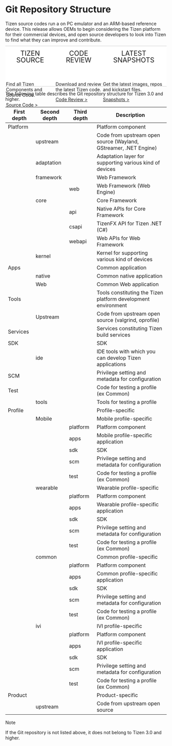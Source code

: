 # Git Repository Structure

<style type="text/css">

#main:before, #main:after {
  content: "";
  display: block;
}

@media (max-width: 768px)
.docs-grid-container {
  margin: 12px auto 10px;
  background-position: 0px 6px;
}

.docs-grid-container {
  display: grid;
  grid-template-columns: auto auto auto auto;
  background-color: #FFFFFF;
  margin: 10px auto 10px;
  padding: 0px;
  grid-gap: 0px;
  border-top: 1px solid rgba(200, 200, 200, 0.9);
  border-bottom: 1px solid rgba(200, 200, 200, 0.9);
  border-left: 1px;
  border-right: 1px;
  grid-template-rows: 85px 40px;

  display: -ms-grid;
  -ms-grid-columns: 1fr 1vw 1fr 1vw 1fr;
  -ms-grid-rows: 85 20px 20px;
}

.docs-grid-container > div {
  background-color: rgba(255, 255, 255, 0.9);
  text-align: left;
  padding:2px 2px;
  font-size: 14px;
}

/* Explicit placement for IE */
/* Omitting default value of -ms-grid-column: 1 and -ms-grid-row: 1 where possible */
.grid-item:nth-child(2) {
  -ms-grid-column: 3;
}

.grid-item:nth-child(3) {
  -ms-grid-column: 5;
}

.grid-title {
  text-transform: uppercase;
  font-size: 1.5em;
  line-height: 1;
  margin-top: 10px;
}
</style>

<section id ="main">
Tizen source codes run a on PC emulator and an ARM-based reference device. This release allows OEMs to begin considering the Tizen platform for their commercial devices, and open source developers to look into Tizen to find what they can improve and contribute.

<div class="docs-grid-container">

<div class="grid-item">
<header>
  <div class="grid-title">Tizen Source</div>
</header>
<p> Find all Tizen Components and Source Code. </p>
<a href="https://review.tizen.org/git/">Source Code ></a>
</div>

<div class="grid-item">
<header>
  <div class="grid-title">Code Review</div>
</header>
<p>Download and review the latest Tizen code.</p>
<a href="https://review.tizen.org/gerrit">Code Review ></a>
</div>

<div class="grid-item">
<header>
  <div class="grid-title">Latest Snapshots</div>
</header>
<p>Get the latest images, repos and kickstart files.</p>
<a href="http://download.tizen.org/releases/milestone/tizen/unified/">Snapshots ></a>
</div>

<div>
</section>

The following table describes the Git repository structure for Tizen 3.0 and higher.

| First depth | Second depth  | Third depth | Description                              |
| --------- | ---------- | --------- | ---------------------------------------- |
| Platform  |            |           | Platform component                       |
|           | upstream   |           | Code from upstream open source (Wayland, GStreamer, .NET Engine) |
|           | adaptation |           | Adaptation layer for supporting various kind of devices |
|           | framework  |           | Web Framework                            |
|           |            | web       | Web Framework (Web Engine)               |
|           | core       |           | Core Framework                           |
|           |            | api       | Native APIs for Core Framework           |
|           |            | csapi     | TizenFX API for Tizen .NET (C#) |
|           |            | webapi    | Web APIs for Web Framework               |
|           | kernel     |           | Kernel for supporting various kind of devices |
| Apps      |            |           | Common application                       |
|           | native     |           | Common native application                |
|           | Web        |           | Common Web application                   |
| Tools     |            |           | Tools constituting the Tizen platform development environment |
|           | Upstream   |           | Code from upstream open source (valgrind, oprofile) |
| Services  |            |           | Services constituting Tizen build services |
| SDK       |            |           | SDK                                      |
|           | ide        |           | IDE tools with which you can develop Tizen applications |
| SCM       |            |           | Privilege setting and metadata for configuration |
| Test      |            |           | Code for testing a profile (ex Common)   |
|           | tools      |           | Tools for testing a profile              |
| Profile   |            |           | Profile-specific                         |
|           | Mobile     |           | Mobile profile-specific                  |
|           |            | platform  | Platform component                       |
|           |            | apps      | Mobile profile-specific application      |
|           |            | sdk       | SDK                                      |
|           |            | scm       | Privilege setting and metadata for configuration |
|           |            | test      | Code for testing a profile (ex Common)   |
|           | wearable   |           | Wearable profile-specific                |
|           |            | platform  | Platform component                       |
|           |            | apps      | Wearable profile-specific application    |
|           |            | sdk       | SDK                                      |
|           |            | scm       | Privilege setting and metadata for configuration |
|           |            | test      | Code for testing a profile (ex Common)   |
|           | common     |           | Common profile-specific                  |
|           |            | platform  | Platform component                       |
|           |            | apps      | Common profile-specific application      |
|           |            | sdk       | SDK                                      |
|           |            | scm       | Privilege setting and metadata for configuration |
|           |            | test      | Code for testing a profile (ex Common)   |
|           | ivi        |           | IVI profile-specific                             |
|           |            | platform  | Platform component                       |
|           |            | apps      | IVI profile-specific application      |
|           |            | sdk       | SDK                                      |
|           |            | scm       | Privilege setting and metadata for configuration |
|           |            | test      | Code for testing a profile (ex Common)   |
| Product   |            |           | Product-specific                         |
|           | upstream   |           | Code from upstream open source           |

> [!NOTE]
> If the Git repository is not listed above, it does not belong to Tizen 3.0 and higher.

